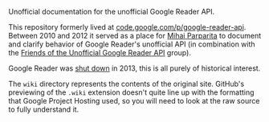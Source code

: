 Unofficial documentation for the unofficial Google Reader API.

This repository formerly lived at [code.google.com/p/google-reader-api](https://code.google.com/p/google-reader-api/). Between 2010 and 2012 it served as a place for [Mihai Parparita](https://github.com/mihaip) to document and clarify behavior of Google Reader's unofficial API (in combination with the [Friends of the Unofficial Google Reader API](https://groups.google.com/forum/#!forum/fougrapi) group). 

Google Reader was [shut down](http://googlereader.blogspot.com/2013/07/a-final-farewell.html) in 2013, this is all purely of historical interest.

The `wiki` directory represents the contents of the original site. GitHub's previewing of the `.wiki` extension doesn't quite line up with the formatting that Google Project Hosting used, so you will need to look at the raw source to fully understand it.
